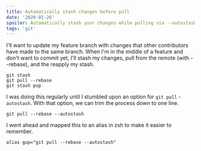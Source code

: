 ```yaml
---
title: Automatically stash changes before pull
date: '2020-01-26'
spoiler: Automatically stash your changes while pulling via --autostash.
tags: 'git'
---
```


I'll want to update my feature branch with changes that other contributors have made to the same branch. When I'm in the middle of a feature and don't want to commit yet, I'll stash my changes, pull from the remote (with --rebase), and the reapply my stash.

```shell
git stash
git pull --rebase
git stash pop
```

I was doing this regularly until I stumbled upon an option for `git pull` - `autostash`. With that option, we can trim the process down to one line.

```shell
git pull --rebase --autostash
```

I went ahead and mapped this to an alias in zsh to make it easier to remember.

```shell
alias gup="git pull --rebase --autostash"
```
